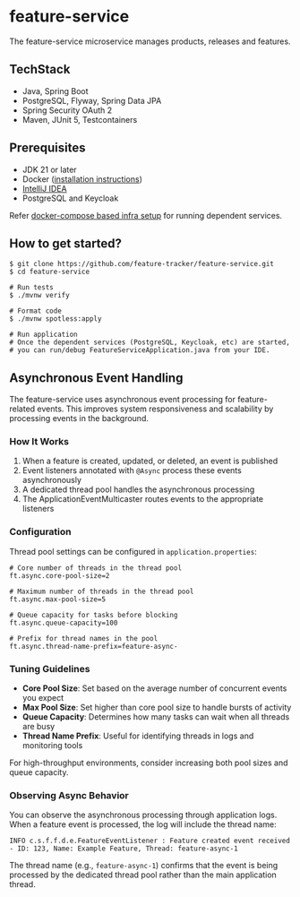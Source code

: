 # feature-service
The feature-service microservice manages products, releases and features.

## TechStack
* Java, Spring Boot
* PostgreSQL, Flyway, Spring Data JPA
* Spring Security OAuth 2
* Maven, JUnit 5, Testcontainers

## Prerequisites
* JDK 21 or later
* Docker ([installation instructions](https://docs.docker.com/engine/install/))
* [IntelliJ IDEA](https://www.jetbrains.com/idea/)
* PostgreSQL and Keycloak 
 
Refer [docker-compose based infra setup](https://github.com/feature-tracker/docker-infra) for running dependent services.

## How to get started?

```shell
$ git clone https://github.com/feature-tracker/feature-service.git
$ cd feature-service

# Run tests
$ ./mvnw verify

# Format code
$ ./mvnw spotless:apply

# Run application
# Once the dependent services (PostgreSQL, Keycloak, etc) are started, 
# you can run/debug FeatureServiceApplication.java from your IDE.
```

## Asynchronous Event Handling

The feature-service uses asynchronous event processing for feature-related events. This improves system responsiveness and scalability by processing events in the background.

### How It Works

1. When a feature is created, updated, or deleted, an event is published
2. Event listeners annotated with `@Async` process these events asynchronously
3. A dedicated thread pool handles the asynchronous processing
4. The ApplicationEventMulticaster routes events to the appropriate listeners

### Configuration

Thread pool settings can be configured in `application.properties`:

```properties
# Core number of threads in the thread pool
ft.async.core-pool-size=2

# Maximum number of threads in the thread pool
ft.async.max-pool-size=5

# Queue capacity for tasks before blocking
ft.async.queue-capacity=100

# Prefix for thread names in the pool
ft.async.thread-name-prefix=feature-async-
```

### Tuning Guidelines

- **Core Pool Size**: Set based on the average number of concurrent events you expect
- **Max Pool Size**: Set higher than core pool size to handle bursts of activity
- **Queue Capacity**: Determines how many tasks can wait when all threads are busy
- **Thread Name Prefix**: Useful for identifying threads in logs and monitoring tools

For high-throughput environments, consider increasing both pool sizes and queue capacity.

### Observing Async Behavior

You can observe the asynchronous processing through application logs. When a feature event is processed, the log will include the thread name:

```
INFO c.s.f.f.d.e.FeatureEventListener : Feature created event received - ID: 123, Name: Example Feature, Thread: feature-async-1
```

The thread name (e.g., `feature-async-1`) confirms that the event is being processed by the dedicated thread pool rather than the main application thread.
